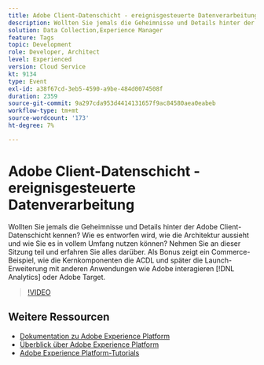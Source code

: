 ```yaml
---
title: Adobe Client-Datenschicht - ereignisgesteuerte Datenverarbeitung
description: Wollten Sie jemals die Geheimnisse und Details hinter der Adobe Client-Datenschicht kennen? Wie es entworfen wird, wie die Architektur aussieht und wie Sie es in vollem Umfang nutzen können? Nehmen Sie an dieser Sitzung teil und erfahren Sie alles darüber. Als Bonus zeigt ein Commerce-Beispiel, wie die Kernkomponenten die ACDL und später die Launch-Erweiterung mit anderen Anwendungen wie Adobe interagieren [!DNL Analytics] oder Adobe Target.
solution: Data Collection,Experience Manager
feature: Tags
topic: Development
role: Developer, Architect
level: Experienced
version: Cloud Service
kt: 9134
type: Event
exl-id: a38f67cd-3eb5-4590-a9be-484d0074508f
duration: 2359
source-git-commit: 9a297cda953d4414131657f9ac84580aea0eabeb
workflow-type: tm+mt
source-wordcount: '173'
ht-degree: 7%

---
```


# Adobe Client-Datenschicht - ereignisgesteuerte Datenverarbeitung

Wollten Sie jemals die Geheimnisse und Details hinter der Adobe Client-Datenschicht kennen? Wie es entworfen wird, wie die Architektur aussieht und wie Sie es in vollem Umfang nutzen können? Nehmen Sie an dieser Sitzung teil und erfahren Sie alles darüber. Als Bonus zeigt ein Commerce-Beispiel, wie die Kernkomponenten die ACDL und später die Launch-Erweiterung mit anderen Anwendungen wie Adobe interagieren [!DNL Analytics] oder Adobe Target.

>[!VIDEO](https://video.tv.adobe.com/v/337585/?quality=12&learn=on&hidetitle=true)

## Weitere Ressourcen

- [Dokumentation zu Adobe Experience Platform](https://experienceleague.adobe.com/docs/experience-platform.html?lang=de)
- [Überblick über Adobe Experience Platform](https://experienceleague.adobe.com/docs/experience-platform/landing/home.html?lang=de)
- [Adobe Experience Platform-Tutorials](https://experienceleague.adobe.com/docs/platform-learn/tutorials/overview.html?lang=de)
